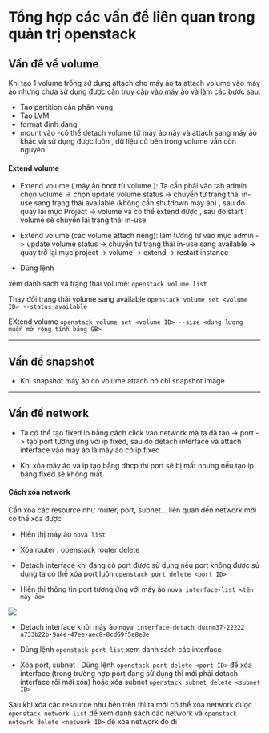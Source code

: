 # Tổng hợp các vấn đề liên quan trong quản trị openstack

## Vấn đề về volume

Khi tạo 1 volume trống  sử dụng attach cho máy ảo ta attach volume vào máy ảo nhưng chưa sử dụng được cần truy cập vào máy ảo và làm các bước sau:

- Tạo partition cần phân vùng
- Tạo LVM
- format định dạng
- mount vào 
 -có thể detach volume từ máy ảo này và attach sang máy ảo khác và sử dụng được luôn , dữ liệu cũ bên trong volume vẫn còn nguyên


#### Extend volume

- Extend volume ( máy ảo boot từ volume ): Ta cần phải vào tab admin chọn volume -> chọn update volume status -> chuyển từ trạng thái in-use sang trạng thái available (không cần shutdown máy ảo) , sau đó quay lại mục Project -> volume và có thể extend được , sau đó start volume sẽ chuyển lại trạng thái in-use

- Extend volume (các volume attach riêng):  làm tương tự vào mục admin -> update volume status -> chuyển từ trạng thái in-use sang available -> quay trở lại mục project -> volume -> extend -> restart instance

- Dùng lệnh

xem danh sách và trạng thái volume: `openstack volume list`

Thay đổi trạng thái volume sang available `openstack volume set <volume ID> --status available`

EXtend volume `openstack volume set <volume ID> --size <dung lượng muốn mở rộng tính bằng GB>`

---------------
## Vấn đề snapshot

- Khi snapshot máy ảo có volume attach nó chỉ snapshot image

--------------

## Vấn đề network

- Ta có thể tạo fixed ip bằng cách click vào network mà ta đã tạo -> port -> tạo port tương ứng với ip fixed, sau đó detach interface và attach interface vào máy ảo là máy ảo có ip fixed


- Khi xóa máy ảo và ip tạo bằng dhcp thì port sẽ bị mất nhưng nếu tạo ip bằng fixed sẽ không mất


#### Cách xóa network

Cần xóa các resource như router, port, subnet... liên quan đến network mới có thể xóa được

- Hiển thị máy ảo  `nova list`

- Xóa router : openstack router delete <router ID>

- Detach interface khi đang có port được sử dụng nếu port không được sử dụng ta có thể xóa port luôn  `openstack port delete <port ID>`

- Hiển thị thông tin port tương ứng với máy ảo `nova interface-list <tên máy ảo>`

<img src="https://i.imgur.com/HhNfoio.png">


- Detach interface khỏi máy ảo `nova interface-detach ducnm37-22222 a733b22b-9a4e-47ee-aec8-8cd69f5e8e0e` 

- Dùng lệnh `openstack port list` xem danh sách các interface 

- Xóa  port, subnet : Dùng lệnh `openstack port delete <port ID>` để xóa interface (trong trường hợp port đang sử dụng thì mới phải detach interface rồi mới xóa) hoặc xóa subnet `openstack subnet delete <subnet ID>`

Sau khi xóa các resource như bên trên thì ta mới có thể xóa network được : `openstack network list` để xem danh sách các network và `openstack netowrk delete <network ID>` để xóa network đó đi

